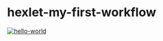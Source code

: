 # hexlet-my-first-workflow  

[![hello-world](https://github.com/viktordiag/hexlet-my-first-workflow/actions/workflows/hello-world.yml/badge.svg)](https://github.com/viktordiag/hexlet-my-first-workflow/actions/workflows/hello-world.yml)
